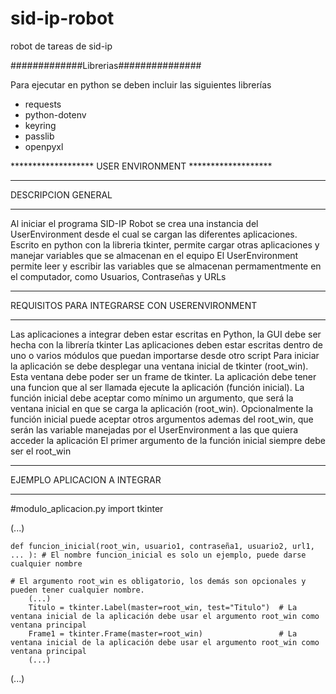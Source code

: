# sid-ip-robot
robot de tareas de sid-ip

#############Librerias###############

Para ejecutar en python se deben incluir las siguientes librerías
- requests
- python-dotenv
- keyring
- passlib
- openpyxl

******************* USER ENVIRONMENT *******************

************************************
DESCRIPCION GENERAL
************************************
Al iniciar el programa SID-IP Robot se crea una instancia del UserEnvironment desde el cual se cargan las diferentes aplicaciones.
Escrito en python con la libreria tkinter, permite cargar otras aplicaciones y manejar variables que se almacenan en el equipo
El UserEnvironment permite leer y escribir las variables que se almacenan permamentmente en el computador, como Usuarios, Contraseñas y URLs

***********************************************
REQUISITOS PARA INTEGRARSE CON USERENVIRONMENT
***********************************************
Las aplicaciones a integrar deben estar escritas en Python, la GUI debe ser hecha con la librería tkinter
Las aplicaciones deben estar escritas dentro de uno o varios módulos que puedan importarse desde otro script
Para iniciar la aplicación se debe desplegar una ventana inicial de tkinter (root_win). Esta ventana debe poder ser un frame de tkinter.
La aplicación debe tener una funcion que al ser llamada ejecute la aplicación (función inicial).
La función inicial debe aceptar como mínimo un argumento, que será la ventana inicial en que se carga la aplicación (root_win).
Opcionalmente la función inicial puede aceptar otros argumentos ademas del root_win, que serán las variable manejadas por el UserEnvironment a las que quiera acceder la aplicación
El primer argumento de la función inicial siempre debe ser el root_win

******************************
EJEMPLO APLICACION A INTEGRAR
******************************

#modulo_aplicacion.py
import tkinter

(...)

    def funcion_inicial(root_win, usuario1, contraseña1, usuario2, url1, ... ): # El nombre funcion_inicial es solo un ejemplo, puede darse cualquier nombre
                                                                          # El argumento root_win es obligatorio, los demás son opcionales y pueden tener cualquier nombre.
        (...)
		Titulo = tkinter.Label(master=root_win, test="Titulo")  # La ventana inicial de la aplicación debe usar el argumento root_win como ventana principal
		Frame1 = tkinter.Frame(master=root_win)                 # La ventana inicial de la aplicación debe usar el argumento root_win como ventana principal
		(...)
		
(...)
